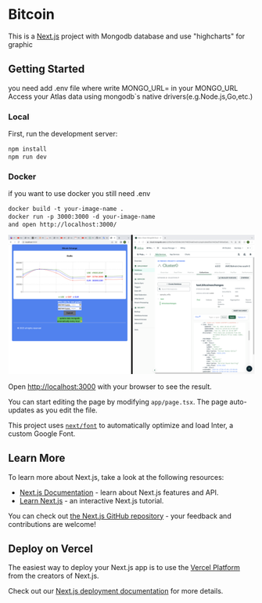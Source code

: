 # Bitcoin

This is a [Next.js](https://nextjs.org/) project with Mongodb database and use "highcharts" for graphic

## Getting Started

you need add .env file where write 
MONGO_URL= 
in your MONGO_URL Access your Atlas data using mongodb`s native drivers(e.g.Node.js,Go,etc.)

### Local
First, run the development server:
```
npm install
npm run dev
```


### Docker
<p>if you want to use docker you still need .env</p>

```
docker build -t your-image-name .
docker run -p 3000:3000 -d your-image-name
and open http://localhost:3000/
```

![Bitcoin](https://github.com/Vardanyan-Hovo/Bitcoin/blob/main/public/bitcoin.png)

Open [http://localhost:3000](http://localhost:3000) with your browser to see the result.

You can start editing the page by modifying `app/page.tsx`. The page auto-updates as you edit the file.

This project uses [`next/font`](https://nextjs.org/docs/basic-features/font-optimization) to automatically optimize and load Inter, a custom Google Font.

## Learn More

To learn more about Next.js, take a look at the following resources:

- [Next.js Documentation](https://nextjs.org/docs) - learn about Next.js features and API.
- [Learn Next.js](https://nextjs.org/learn) - an interactive Next.js tutorial.

You can check out [the Next.js GitHub repository](https://github.com/vercel/next.js/) - your feedback and contributions are welcome!

## Deploy on Vercel

The easiest way to deploy your Next.js app is to use the [Vercel Platform](https://vercel.com/new?utm_medium=default-template&filter=next.js&utm_source=create-next-app&utm_campaign=create-next-app-readme) from the creators of Next.js.

Check out our [Next.js deployment documentation](https://nextjs.org/docs/deployment) for more details.
